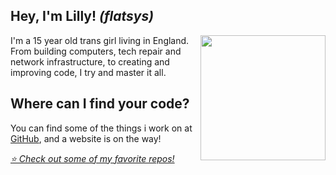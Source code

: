 ## Hey, I'm Lilly! *(flatsys)*

<img src="https://cdn.discordapp.com/avatars/761691278130937906/a_8546eb5e1f377563166a80f61bb6ab54.gif?size=1024" align="right" width="200px">
I'm a 15 year old trans girl living in England.
From building computers, tech repair and network infrastructure, to creating and improving code, I try and master it all.

## Where can I find your code?
You can find some of the things i work on at <a target="_blank" href="https://github.com/flatsys">GitHub</a>, and a website is on the way!

<i><a href="https://github.com/flatsys/stars">⭐ Check out some of my favorite repos!</a></i>

<!---
FlatSys/FlatSys is a ✨ special ✨ repository because its `README.md` (this file) appears on your GitHub profile.
You can click the Preview link to take a look at your changes.
--->
